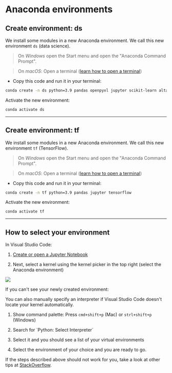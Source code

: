 # Anaconda environments

## Create environment: ds


We install some modules in a new Anaconda environment. We call this new environment `ds` (data science). 

> On *Windows* open the Start menu and open the "Anaconda Command Prompt". 

> On *macOS*: Open a terminal ([learn how to open a terminal](https://support.apple.com/guide/terminal/open-or-quit-terminal-apd5265185d-f365-44cb-8b09-71a064a42125/mac)) 


- Copy this code and run it in your terminal: 


```bash
conda create -n ds python=3.9 pandas openpyxl jupyter scikit-learn altair vega_datasets matplotlib seaborn requests tweepy beautifulsoup4 streamlit sqlalchemy psycopg2 nltk wordcloud
```

Activate the new environment:

```bash
conda activate ds
```

---

## Create environment: tf

We install some modules in a new Anaconda environment. We call this new environment `tf` (TensorFlow). 

> On *Windows* open the Start menu and open the "Anaconda Command Prompt". 

> On *macOS*: Open a terminal ([learn how to open a terminal](https://support.apple.com/guide/terminal/open-or-quit-terminal-apd5265185d-f365-44cb-8b09-71a064a42125/mac)) 


- Copy this code and run it in your terminal: 


```bash
conda create -n tf python=3.9 pandas jupyter tensorflow
```

Activate the new environment:

```bash
conda activate tf
```

---

## How to select your environment

In Visual Studio Code:

1. [Create or open a Jupyter Notebook](https://code.visualstudio.com/docs/datascience/jupyter-notebooks#_create-or-open-a-jupyter-notebook)

1. Next, select a kernel using the kernel picker in the top right (select the Anaconda environment)

![](https://code.visualstudio.com/assets/docs/datascience/jupyter/native-kernel-picker.png)


If you can't see your newly created environment:

You can also manually specify an interpreter if Visual Studio Code doesn't locate your kernel automatically.

1. Show command palette: Press `cmd+shift+p` (Mac) or `strl+shift+p` (Windows)

1. Search for `Python: Select Interpreter´

1. Select it and you should see a list of your virtual environments

1. Select the environment of your choice and you are ready to go.



If the steps described above should not work for you, take a look at other tips at [StackOverflow](https://stackoverflow.com/questions/43351596/activating-anaconda-environment-in-vscode).